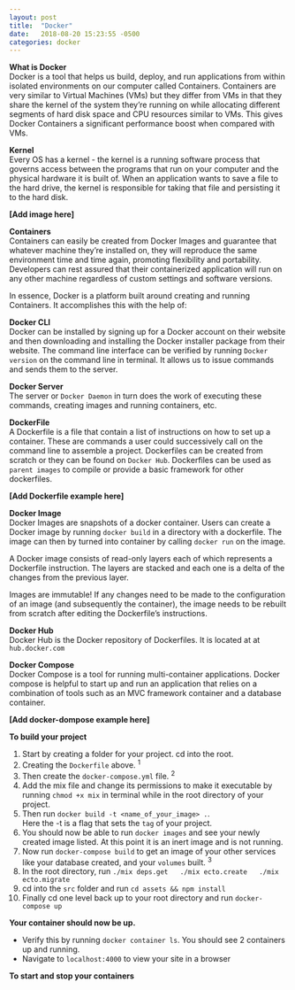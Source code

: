 ```yaml
---
layout: post
title:  "Docker"
date:   2018-08-20 15:23:55 -0500
categories: docker
---
```

<style type="text/css">
  .right-image {
    float:right;
    margin-left:20px;
  }
</style>

**What is Docker**  
Docker is a tool that helps us build, deploy, and run applications from within isolated environments on our computer called Containers. Containers are very similar to Virtual Machines (VMs) but they differ from VMs in that they share the kernel of the system they’re running on while allocating different segments of hard disk space and CPU resources similar to VMs.  This gives Docker Containers a significant performance boost when compared with VMs.    

**Kernel**  
Every OS has a kernel - the kernel is a running software process that governs access between the programs that run on your computer and the physical hardware it is built of. When an application wants to save a file to the hard drive, the kernel is responsible for taking that file and persisting it to the hard disk. 

**[Add image here]**  

**Containers**  
Containers can easily be created from Docker Images and guarantee that whatever machine they’re installed on, they will reproduce the same environment time and time again, promoting flexibility and portability.  Developers can rest assured that their containerized application will run on any other machine regardless of custom settings and software versions.  

In essence, Docker is a platform built around creating and running Containers.  It accomplishes this with the help of:  

**Docker CLI**  
Docker can be installed by signing up for a Docker account on their website and then downloading and installing the Docker installer package from their website.  The command line interface can be verified by running `Docker version` on the command line in terminal. It allows us to issue commands and sends them to the server.

**Docker Server**  
The server or `Docker Daemon` in turn does the work of executing these commands, creating images and running containers, etc.  

**DockerFile**  
A Dockerfile is a file that contain a list of instructions on how to set up a container.  These are commands a user could successively call on the command line to assemble a project. 
Dockerfiles can be created from scratch or they can be found on `Docker Hub`.  Dockerfiles can be used as `parent images` to compile or provide a basic framework for other dockerfiles.  

**[Add Dockerfile example here]**  

**Docker Image**  
Docker Images are snapshots of a docker container. Users can create a Docker image by running `docker build` in a directory with a dockerfile. The image can then by turned into container by calling `docker run` on the image.  

A Docker image consists of read-only layers each of which represents a Dockerfile instruction. The layers are stacked and each one is a delta of the changes from the previous layer.  

Images are immutable!  If any changes need to be made to the configuration of an image (and subsequently the container), the image needs to be rebuilt from scratch after editing the Dockerfile’s instructions.   

**Docker Hub**  
Docker Hub is the Docker repository of Dockerfiles.  It is located at at `hub.docker.com`  

**Docker Compose**  
Docker Compose is a tool for running multi-container applications.  Docker compose is helpful to start up and run an application that relies on a combination of tools such as an MVC framework container and a database container. 

**[Add docker-dompose example here]** 

**To build your project**  
1. Start by creating a folder for your project. cd into the root.
2. Creating the `Dockerfile` above. <sup>1</sup>       
3. Then create the `docker-compose.yml` file. <sup>2</sup>  
4. Add the mix file and change its permissions to make it executable by running `chmod +x mix` in terminal while in the root directory of your project.   
5. Then run `docker build -t <name_of_your_image> .`.  
Here the -t is a flag that sets the `tag` of your project.   
6. You should now be able to run `docker images` and see your newly created image listed. At this point it is an inert image and is not running.  
7. Now run `docker-compose build` to get an image of your other services like your database created, and your `volumes` built. <sup>3</sup>
8. In the root directory, run 
`./mix deps.get  
./mix ecto.create  
./mix ecto.migrate`  
9. cd into the `src` folder and run `cd assets && npm install`
10. Finally cd one level back up to your root directory and run `docker-compose up`  

**Your container should now be up.**  
- Verify this by running `docker container ls`.  You should see 2 containers up and running.  
- Navigate to `localhost:4000` to view your site in a browser

**To start and stop your containers**  